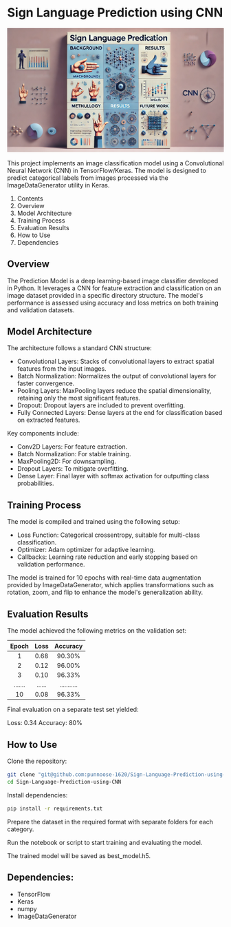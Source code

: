 # Sign Language Prediction using CNN

![Generated Display Image](./sign_language_prediction_bg.webp)

This project implements an image classification model using a Convolutional Neural Network (CNN) in TensorFlow/Keras. The model is designed to predict categorical labels from images processed via the ImageDataGenerator utility in Keras.

1. Contents
2. Overview
3. Model Architecture
4. Training Process
5. Evaluation Results
6. How to Use
7. Dependencies

## Overview

The Prediction Model is a deep learning-based image classifier developed in Python. It leverages a CNN for feature extraction and classification on an image dataset provided in a specific directory structure. The model's performance is assessed using accuracy and loss metrics on both training and validation datasets.

## Model Architecture

The architecture follows a standard CNN structure:

- Convolutional Layers: Stacks of convolutional layers to extract spatial features from the input images.
- Batch Normalization: Normalizes the output of convolutional layers for faster convergence.
- Pooling Layers: MaxPooling layers reduce the spatial dimensionality, retaining only the most significant features.
- Dropout: Dropout layers are included to prevent overfitting.
- Fully Connected Layers: Dense layers at the end for classification based on extracted features.

Key components include:

- Conv2D Layers: For feature extraction.
- Batch Normalization: For stable training.
- MaxPooling2D: For downsampling.
- Dropout Layers: To mitigate overfitting.
- Dense Layer: Final layer with softmax activation for outputting class probabilities.

## Training Process

The model is compiled and trained using the following setup:

- Loss Function: Categorical crossentropy, suitable for multi-class classification.
- Optimizer: Adam optimizer for adaptive learning.
- Callbacks: Learning rate reduction and early stopping based on validation performance.

The model is trained for 10 epochs with real-time data augmentation provided by ImageDataGenerator, which applies transformations such as rotation, zoom, and flip to enhance the model's generalization ability.

## Evaluation Results

The model achieved the following metrics on the validation set:

| Epoch |	Loss |	Accuracy |
|:-----:|:----:|:---------:|
|   1   |	0.68 |	90.30%   |
|   2   |	0.12 |	96.00%   |
|   3   |	0.10 |	96.33%   |
|.......|......|...........|
|   10  |	0.08 |	96.33%   |

Final evaluation on a separate test set yielded:

Loss: 0.34
Accuracy: 80%

## How to Use

Clone the repository:

  ```bash
  git clone "git@github.com:punnoose-1620/Sign-Language-Prediction-using-CNN.git"
  cd Sign-Language-Prediction-using-CNN
```

Install dependencies:

  ```bash
  pip install -r requirements.txt
```

Prepare the dataset in the required format with separate folders for each category.

Run the notebook or script to start training and evaluating the model.

The trained model will be saved as best_model.h5.

## Dependencies:

- TensorFlow
- Keras
- numpy
- ImageDataGenerator
